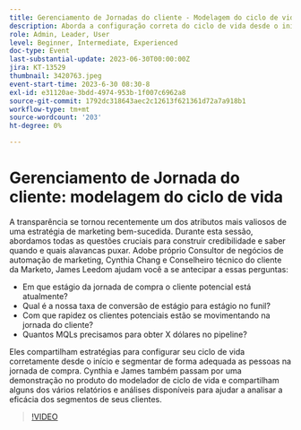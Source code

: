 ```yaml
---
title: Gerenciamento de Jornadas do cliente - Modelagem do ciclo de vida
description: Aborda a configuração correta do ciclo de vida desde o início, a segmentação adequada de pessoas na jornada de compra, a demonstração no produto do modelador de ciclo de vida e vários relatórios e análises disponíveis para ajudar a analisar a eficácia dos segmentos de clientes.
role: Admin, Leader, User
level: Beginner, Intermediate, Experienced
doc-type: Event
last-substantial-update: 2023-06-30T00:00:00Z
jira: KT-13529
thumbnail: 3420763.jpeg
event-start-time: 2023-6-30 08:30-8
exl-id: e31120ae-3bdd-4974-953b-1f007c6962a8
source-git-commit: 1792dc318643aec2c12613f621361d72a7a918b1
workflow-type: tm+mt
source-wordcount: '203'
ht-degree: 0%

---
```


# Gerenciamento de Jornada do cliente: modelagem do ciclo de vida

A transparência se tornou recentemente um dos atributos mais valiosos de uma estratégia de marketing bem-sucedida. Durante esta sessão, abordamos todas as questões cruciais para construir credibilidade e saber quando e quais alavancas puxar. Adobe próprio Consultor de negócios de automação de marketing, Cynthia Chang e Conselheiro técnico do cliente da Marketo, James Leedom ajudam você a se antecipar a essas perguntas:

* Em que estágio da jornada de compra o cliente potencial está atualmente?
* Qual é a nossa taxa de conversão de estágio para estágio no funil?
* Com que rapidez os clientes potenciais estão se movimentando na jornada do cliente?
* Quantos MQLs precisamos para obter X dólares no pipeline?

Eles compartilham estratégias para configurar seu ciclo de vida corretamente desde o início e segmentar de forma adequada as pessoas na jornada de compra. Cynthia e James também passam por uma demonstração no produto do modelador de ciclo de vida e compartilham alguns dos vários relatórios e análises disponíveis para ajudar a analisar a eficácia dos segmentos de seus clientes.

>[!VIDEO](https://video.tv.adobe.com/v/3420763/?learn=on)
